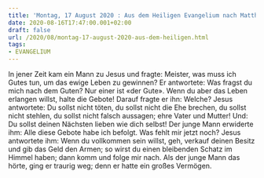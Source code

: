 ```yaml
---
title: 'Montag, 17 August 2020 : Aus dem Heiligen Evangelium nach Matthäus - Mt 19,16-22.'
date: 2020-08-16T17:47:00.001+02:00
draft: false
url: /2020/08/montag-17-august-2020-aus-dem-heiligen.html
tags: 
- EVANGELIUM
---
```


In jener Zeit kam ein Mann zu Jesus und fragte: Meister, was muss ich Gutes tun, um das ewige Leben zu gewinnen? Er antwortete: Was fragst du mich nach dem Guten? Nur einer ist «der Gute». Wenn du aber das Leben erlangen willst, halte die Gebote! Darauf fragte er ihn: Welche? Jesus antwortete: Du sollst nicht töten, du sollst nicht die Ehe brechen, du sollst nicht stehlen, du sollst nicht falsch aussagen; ehre Vater und Mutter! Und: Du sollst deinen Nächsten lieben wie dich selbst! Der junge Mann erwiderte ihm: Alle diese Gebote habe ich befolgt. Was fehlt mir jetzt noch? Jesus antwortete ihm: Wenn du vollkommen sein willst, geh, verkauf deinen Besitz und gib das Geld den Armen; so wirst du einen bleibenden Schatz im Himmel haben; dann komm und folge mir nach. Als der junge Mann das hörte, ging er traurig weg; denn er hatte ein großes Vermögen.